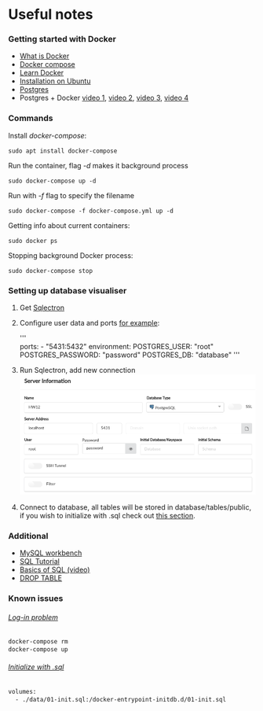 # Useful notes

### Getting started with Docker

+ [What is Docker](https://www.youtube.com/watch?v=YFl2mCHdv24)
+ [Docker compose](https://www.youtube.com/watch?v=Qw9zlE3t8Ko)
+ [Learn Docker](https://www.youtube.com/watch?v=wCTTHhehJbU)
+ [Installation on Ubuntu](https://docs.docker.com/install/linux/docker-ce/ubuntu/)
+ [Postgres](https://hub.docker.com/_/postgres/)
+ Postgres + Docker [video 1](https://www.youtube.com/watch?v=AVGjN28E760), [video 2](https://www.youtube.com/watch?v=q5J3rtAGGNU), [video 3](https://www.youtube.com/watch?v=A8dErdDMqb0), [video 4](https://www.youtube.com/watch?v=aHbE3pTyG-Q)

### Commands
Install *docker-compose*:

    sudo apt install docker-compose

Run the container, flag *-d* makes it background process

    sudo docker-compose up -d

Run with *-f* flag to specify the filename

    sudo docker-compose -f docker-compose.yml up -d

Getting info about current containers:

    sudo docker ps

Stopping background Docker process:

    sudo docker-compose stop

### Setting up database visualiser
1. Get [Sqlectron](https://sqlectron.github.io/)
2. Configure user data and ports [for example](https://github.com/EgorOs/osinkin_hw12/blob/master/docker-compose.yml#L7):

    '''    
    ports: 
      \- "5431:5432"
    environment:
      POSTGRES_USER: "root"
      POSTGRES_PASSWORD: "password"
      POSTGRES_DB: "database"
    '''
3. Run Sqlectron, add new connection
    ![Connection setup](https://raw.githubusercontent.com/EgorOs/osinkin_hw12/master/imgs/connection_setup.png)

4. Connect to database, all tables will be stored in database/tables/public, if you wish to initialize with .sql check out [this section](https://github.com/EgorOs/osinkin_hw12#initialize-with-sql).

### Additional
+ [MySQL workbench](https://linode.com/docs/databases/mysql/install-and-configure-mysql-workbench-on-ubuntu/)
+ [SQL Tutorial](https://www.w3schools.com/sql/)
+ [Basics of SQL (video)](https://www.youtube.com/watch?v=bEtnYWuo2Bw)
+ [DROP TABLE](https://www.w3schools.com/sql/sql_drop_table.asp)

### Known issues

###### [Log-in problem](https://stackoverflow.com/questions/29580798/docker-compose-environment-variables)

    docker-compose rm
    docker-compose up

###### [Initialize with .sql](https://gist.github.com/onjin/2dd3cc52ef79069de1faa2dfd456c945)

    volumes:
      - ./data/01-init.sql:/docker-entrypoint-initdb.d/01-init.sql